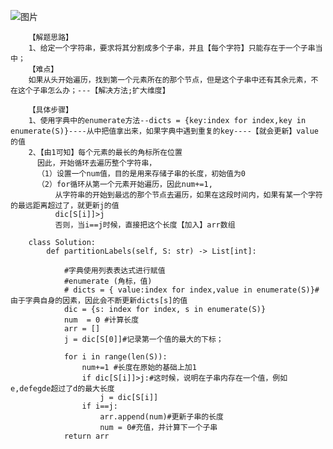 ![图片](https://user-images.githubusercontent.com/38878365/190579362-5edbf9d6-cd35-4fbc-83f5-c660a397607c.png)
       
        【解题思路】
        1、给定一个字符串，要求将其分割成多个子串，并且【每个字符】只能存在于一个子串当中；
        【难点】
        如果从头开始遍历，找到第一个元素所在的那个节点，但是这个子串中还有其余元素，不在这个子串怎么办；---【解决方法;扩大维度】
        
        【具体步骤】
        1、使用字典中的enumerate方法--dicts = {key:index for index,key in enumerate(S)}----从中把值拿出来，如果字典中遇到重复的key----【就会更新】value的值
        2、【由1可知】每个元素的最长的角标所在位置
          因此，开始循环去遍历整个字符串，
          （1）设置一个num值，目的是用来存储子串的长度，初始值为0
          （2）for循环从第一个元素开始遍历，因此num+=1,
              从字符串的开始到最远的那个节点去遍历，如果在这段时间内，如果有某一个字符的最远距离超过了，就更新j的值
              dic[S[i]]>j
              否则，当i==j时候，直接把这个长度【加入】arr数组
        
        class Solution:
            def partitionLabels(self, S: str) -> List[int]:

                #字典使用列表表达式进行赋值
                #enumerate (角标，值)
                # dicts = { value:index for index,value in enumerate(S)}#由于字典自身的因素，因此会不断更新dicts[s]的值
                dic = {s: index for index, s in enumerate(S)}
                num  = 0 #计算长度
                arr = []
                j = dic[S[0]]#记录第一个值的最大的下标；

                for i in range(len(S)):
                    num+=1 #长度在原始的基础上加1
                    if dic[S[i]]>j:#这时候，说明在子串内存在一个值，例如e,defegde超过了d的最大长度
                        j = dic[S[i]]
                    if i==j:
                        arr.append(num)#更新子串的长度
                        num = 0#充值，并计算下一个子串
                return arr
